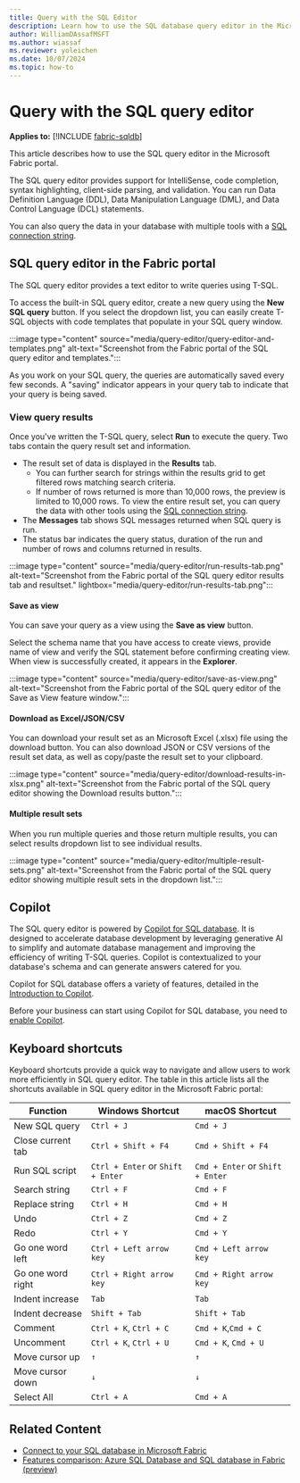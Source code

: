 ```yaml
---
title: Query with the SQL Editor
description: Learn how to use the SQL database query editor in the Microsoft Fabric portal
author: WilliamDAssafMSFT
ms.author: wiassaf
ms.reviewer: yoleichen
ms.date: 10/07/2024
ms.topic: how-to
---
```

# Query with the SQL query editor

**Applies to:** [!INCLUDE [fabric-sqldb](../includes/applies-to-version/fabric-sqldb.md)]

This article describes how to use the SQL query editor in the Microsoft Fabric portal.

The SQL query editor provides support for IntelliSense, code completion, syntax highlighting, client-side parsing, and validation. You can run Data Definition Language (DDL), Data Manipulation Language (DML), and Data Control Language (DCL) statements.

You can also query the data in your database with multiple tools with a [SQL connection string](connect.md).

## SQL query editor in the Fabric portal

The SQL query editor provides a text editor to write queries using T-SQL.

To access the built-in SQL query editor, create a new query using the **New SQL query** button. If you select the dropdown list, you can easily create T-SQL objects with code templates that populate in your SQL query window.

:::image type="content" source="media/query-editor/query-editor-and-templates.png" alt-text="Screenshot from the Fabric portal of the SQL query editor and templates.":::

As you work on your SQL query, the queries are automatically saved every few seconds. A "saving" indicator appears in your query tab to indicate that your query is being saved.

### View query results

Once you've written the T-SQL query, select **Run** to execute the query. Two tabs contain the query result set and information.

- The result set of data is displayed in the **Results** tab.
    - You can further search for strings within the results grid to get filtered rows matching search criteria.
    - If number of rows returned is more than 10,000 rows, the preview is limited to 10,000 rows. To view the entire result set, you can query the data with other tools using the [SQL connection string](connect.md).
- The **Messages** tab shows SQL messages returned when SQL query is run.
- The status bar indicates the query status, duration of the run and number of rows and columns returned in results.

 :::image type="content" source="media/query-editor/run-results-tab.png" alt-text="Screenshot from the Fabric portal of the SQL query editor results tab and resultset." lightbox="media/query-editor/run-results-tab.png":::

#### Save as view

You can save your query as a view using the **Save as view** button. 

Select the schema name that you have access to create views, provide name of view and verify the SQL statement before confirming creating view. When view is successfully created, it appears in the **Explorer**.

:::image type="content" source="media/query-editor/save-as-view.png" alt-text="Screenshot from the Fabric portal of the SQL query editor of the Save as View feature window.":::  

#### Download as Excel/JSON/CSV

You can download your result set as an Microsoft Excel (.xlsx) file using the download button. You can also download JSON or CSV versions of the result set data, as well as copy/paste the result set to your clipboard.

:::image type="content" source="media/query-editor/download-results-in-xlsx.png" alt-text="Screenshot from the Fabric portal of the SQL query editor showing the Download results button.":::

#### Multiple result sets

When you run multiple queries and those return multiple results, you can select results dropdown list to see individual results.

   :::image type="content" source="media/query-editor/multiple-result-sets.png" alt-text="Screenshot from the Fabric portal of the SQL query editor showing multiple result sets in the dropdown list.":::

## Copilot

The SQL query editor is powered by [Copilot for SQL database](copilot.md). It is designed to accelerate database development by leveraging generative AI to simplify and automate database management and improving the efficiency of writing T-SQL queries. Copilot is contextualized to your database's schema and can generate answers catered for you.

Copilot for SQL database offers a variety of features, detailed in the [Introduction to Copilot](copilot.md#introduction-to-copilot-for-sql-database).

Before your business can start using Copilot for SQL database, you need to [enable Copilot](../../get-started/copilot-enable-fabric.md).

## Keyboard shortcuts

Keyboard shortcuts provide a quick way to navigate and allow users to work more efficiently in SQL query editor. The table in this article lists all the shortcuts available in SQL query editor in the Microsoft Fabric portal:

| **Function** | **Windows** **Shortcut** |**macOS Shortcut**|
|---|---| -------- |
| New SQL query | `Ctrl + J` | `Cmd + J`|
| Close current tab | `Ctrl + Shift + F4` | `Cmd + Shift + F4` |
| Run SQL script | `Ctrl + Enter` or `Shift + Enter` | `Cmd + Enter` or `Shift + Enter` |
| Search string | `Ctrl + F` |`Cmd + F`|
| Replace string | `Ctrl + H` | `Cmd + H`|
| Undo | `Ctrl + Z` |`Cmd + Z`|
| Redo | `Ctrl + Y` |`Cmd + Y`|
| Go one word left | `Ctrl + Left arrow key` | `Cmd + Left arrow key` |
| Go one word right | `Ctrl + Right arrow key` | `Cmd + Right arrow key` |
| Indent increase | `Tab` | `Tab` |
| Indent decrease | `Shift + Tab` | `Shift + Tab` |
| Comment | `Ctrl + K`, `Ctrl + C` | `Cmd + K`,`Cmd + C` |
| Uncomment | `Ctrl + K`, `Ctrl + U` | `Cmd + K`, `Cmd + U` |
| Move cursor up | `↑` | `↑` |
| Move cursor down | `↓` | `↓` |
| Select All | `Ctrl + A` | `Cmd + A` |

## Related Content

- [Connect to your SQL database in Microsoft Fabric](connect.md)
- [Features comparison: Azure SQL Database and SQL database in Fabric (preview)](feature-comparison-sql-database-fabric.md)
